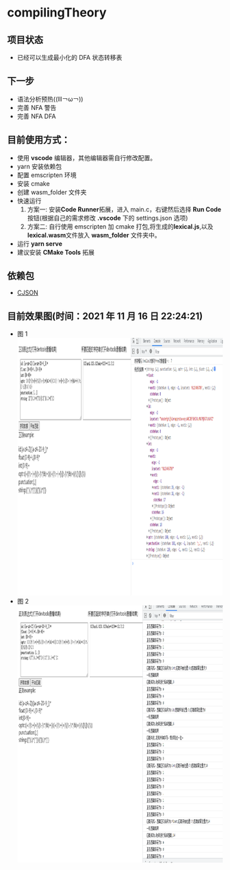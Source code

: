 # compilingTheory

## 项目状态

-   已经可以生成最小化的 DFA 状态转移表

## 下一步

-   语法分析预热((lll￢ω￢))
-   完善 NFA 警告
-   完善 NFA DFA

## 目前使用方式：

-   使用 **vscode** 编辑器，其他编辑器需自行修改配置。
-   yarn 安装依赖包
-   配置 emscripten 环境
-   安装 cmake
-   创建 wasm_folder 文件夹
-   快速运行
    1. 方案一: 安装**Code Runner**拓展，进入 main.c，右键然后选择 **Run Code** 按钮(根据自己的需求修改 **.vscode** 下的 settings.json 选项)
    2. 方案二: 自行使用 emscripten 加 cmake 打包,将生成的**lexical.js**,以及**lexical.wasm**文件放入 **wasm_folder** 文件夹中。
-   运行 **yarn serve**
-   建议安装 **CMake Tools** 拓展

## 依赖包

-   [CJSON](https://github.com/DaveGamble/cJSON)

## 目前效果图(时间：2021 年 11 月 16 日 22:24:21)

-   图 1
    [<img height="600" width="800" src="./example_image/1.PNG"/>](./example_image/1.PNG)
-   图 2
    [<img height="600" width="800" src="./example_image/2.PNG"/>](./example_image/2.PNG)

